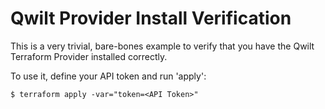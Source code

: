 # Qwilt Provider Install Verification

This is a very trivial, bare-bones example to verify that you have the Qwilt Terraform Provider installed correctly.

To use it, define your API token and run 'apply':
```
$ terraform apply -var="token=<API Token>"
```